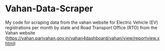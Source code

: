 # Vahan-Data-Scraper
My code for scraping data from the vahan website for Electric Vehicle (EV) registrations per month by state and Road Transport Office (RTO) from the Vahan website (https://vahan.parivahan.gov.in/vahan4dashboard/vahan/view/reportview.xhtml)
